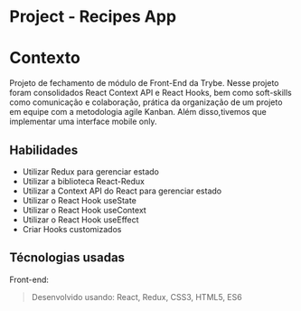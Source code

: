 # Project - Recipes App

# Contexto
Projeto de fechamento de módulo de Front-End da Trybe. Nesse projeto foram consolidados React Context API e React Hooks, bem como soft-skills como comunicação e colaboração, prática da organização de um projeto em equipe com a metodologia agile Kanban. Além disso,tivemos que implementar uma interface mobile only.

## Habilidades

* Utilizar Redux para gerenciar estado
* Utilizar a biblioteca React-Redux
* Utilizar a Context API do React para gerenciar estado
* Utilizar o React Hook useState
* Utilizar o React Hook useContext
* Utilizar o React Hook useEffect
* Criar Hooks customizados

## Técnologias usadas

Front-end:
> Desenvolvido usando: React, Redux, CSS3, HTML5, ES6
